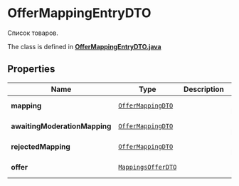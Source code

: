 

# OfferMappingEntryDTO

Список товаров. 

The class is defined in **[OfferMappingEntryDTO.java](../../src/main/java/org/openapitools/model/OfferMappingEntryDTO.java)**

## Properties

Name | Type | Description | Notes
------------ | ------------- | ------------- | -------------
**mapping** | [`OfferMappingDTO`](OfferMappingDTO.md) |  |  [optional property]
**awaitingModerationMapping** | [`OfferMappingDTO`](OfferMappingDTO.md) |  |  [optional property]
**rejectedMapping** | [`OfferMappingDTO`](OfferMappingDTO.md) |  |  [optional property]
**offer** | [`MappingsOfferDTO`](MappingsOfferDTO.md) |  |  [optional property]






